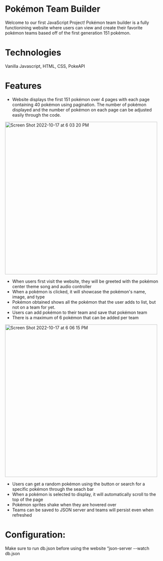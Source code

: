 # Pokémon Team Builder 
Welcome to our first JavaScript Project! Pokémon team builder is a fully functionining website where users can view and create their favorite pokémon teams based off of the first generation 151 pokémon. 

# Technologies
 Vanilla Javascript, HTML, CSS, PokeAPI
 
 # Features
* Website displays the first 151 pokémon over 4 pages with each page containing 40 pokémon using pagination. The number of pokémon displayed and the number of pokémon on each page can be adjusted easily through the code. 

<img width="500" alt="Screen Shot 2022-10-17 at 6 03 20 PM" src="https://user-images.githubusercontent.com/104730743/196293854-a3635144-4c8e-4311-993a-3e05475ce817.png">

* When users first visit the website, they will be greeted with the pokémon center theme song and audio controller 
* When a pokémon is clicked, it will showcase the pokémon's name, image, and type
* Pokémon obtained shows all the pokémon that the user adds to list, but not on a team for yet.
* Users can add pokémon to their team and save that pokémon team 
* There is a maximum of 6 pokémon that can be added per team

<img width="500" alt="Screen Shot 2022-10-17 at 6 06 15 PM" src="https://user-images.githubusercontent.com/104730743/196293919-c96dee3f-4a5b-4a0d-9044-6f369fe262d1.png">

* Users can get a random pokémon using the button or search for a specific pokémon through the seach bar 
* When a pokémon is selected to display, it will automatically scroll to the top of the page
* Pokémon sprites shake when they are hovered over
* Teams can be saved to JSON server and teams will persist even when refreshed

# Configuration:
Make sure to run db.json before using the website
“json-server --watch db.json
